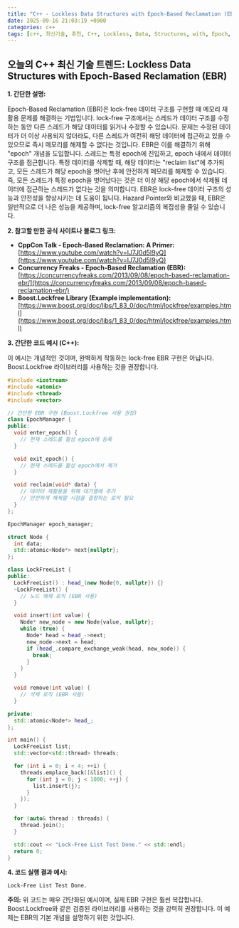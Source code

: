 ```yaml
---
title: "C++ - Lockless Data Structures with Epoch-Based Reclamation (EBR)"
date: 2025-09-16 21:03:19 +0900
categories: c++
tags: [c++, 최신기술, 추천, C++, Lockless, Data, Structures, with, Epoch, Based, Reclamation, (EBR)]
---
```


## 오늘의 C++ 최신 기술 트렌드: **Lockless Data Structures with Epoch-Based Reclamation (EBR)**

**1. 간단한 설명:**

Epoch-Based Reclamation (EBR)은 lock-free 데이터 구조를 구현할 때 메모리 재활용 문제를 해결하는 기법입니다. lock-free 구조에서는 스레드가 데이터 구조를 수정하는 동안 다른 스레드가 해당 데이터를 읽거나 수정할 수 있습니다. 문제는 수정된 데이터가 더 이상 사용되지 않더라도, 다른 스레드가 여전히 해당 데이터에 접근하고 있을 수 있으므로 즉시 메모리를 해제할 수 없다는 것입니다. EBR은 이를 해결하기 위해 "epoch" 개념을 도입합니다. 스레드는 특정 epoch에 진입하고, epoch 내에서 데이터 구조를 접근합니다. 특정 데이터를 삭제할 때, 해당 데이터는 "reclaim list"에 추가되고, 모든 스레드가 해당 epoch을 벗어난 후에 안전하게 메모리를 해제할 수 있습니다. 즉, 모든 스레드가 특정 epoch을 벗어났다는 것은 더 이상 해당 epoch에서 삭제될 데이터에 접근하는 스레드가 없다는 것을 의미합니다. EBR은 lock-free 데이터 구조의 성능과 안전성을 향상시키는 데 도움이 됩니다.  Hazard Pointer와 비교했을 때, EBR은 일반적으로 더 나은 성능을 제공하며, lock-free 알고리즘의 복잡성을 줄일 수 있습니다.

**2. 참고할 만한 공식 사이트나 블로그 링크:**

*   **CppCon Talk - Epoch-Based Reclamation: A Primer:** [https://www.youtube.com/watch?v=lJ7J0d5l9yQ](https://www.youtube.com/watch?v=lJ7J0d5l9yQ)
*   **Concurrency Freaks - Epoch-Based Reclamation (EBR):** [https://concurrencyfreaks.com/2013/09/08/epoch-based-reclamation-ebr/](https://concurrencyfreaks.com/2013/09/08/epoch-based-reclamation-ebr/)
*   **Boost.Lockfree Library (Example implementation):** [https://www.boost.org/doc/libs/1_83_0/doc/html/lockfree/examples.html](https://www.boost.org/doc/libs/1_83_0/doc/html/lockfree/examples.html)

**3. 간단한 코드 예시 (C++):**

이 예시는 개념적인 것이며, 완벽하게 작동하는 lock-free EBR 구현은 아닙니다. Boost.Lockfree 라이브러리를 사용하는 것을 권장합니다.

```cpp
#include <iostream>
#include <atomic>
#include <thread>
#include <vector>

// 간단한 EBR 구현 (Boost.Lockfree 사용 권장)
class EpochManager {
public:
  void enter_epoch() {
    // 현재 스레드를 활성 epoch에 등록
  }

  void exit_epoch() {
    // 현재 스레드를 활성 epoch에서 제거
  }

  void reclaim(void* data) {
    // 데이터 재활용을 위해 대기열에 추가
    // 안전하게 해제할 시점을 결정하는 로직 필요
  }
};

EpochManager epoch_manager;

struct Node {
  int data;
  std::atomic<Node*> next{nullptr};
};

class LockFreeList {
public:
  LockFreeList() : head_(new Node{0, nullptr}) {}
  ~LockFreeList() {
    // 노드 해제 로직 (EBR 사용)
  }

  void insert(int value) {
    Node* new_node = new Node{value, nullptr};
    while (true) {
      Node* head = head_->next;
      new_node->next = head;
      if (head_.compare_exchange_weak(head, new_node)) {
        break;
      }
    }
  }

  void remove(int value) {
    // 삭제 로직 (EBR 사용)
  }

private:
  std::atomic<Node*> head_;
};

int main() {
  LockFreeList list;
  std::vector<std::thread> threads;

  for (int i = 0; i < 4; ++i) {
    threads.emplace_back([&list]() {
      for (int j = 0; j < 1000; ++j) {
        list.insert(j);
      }
    });
  }

  for (auto& thread : threads) {
    thread.join();
  }

  std::cout << "Lock-Free List Test Done." << std::endl;
  return 0;
}
```

**4. 코드 실행 결과 예시:**

```
Lock-Free List Test Done.
```

**주의:** 위 코드는 매우 간단화된 예시이며, 실제 EBR 구현은 훨씬 복잡합니다.  Boost.Lockfree와 같은 검증된 라이브러리를 사용하는 것을 강력히 권장합니다. 이 예제는 EBR의 기본 개념을 설명하기 위한 것입니다.

